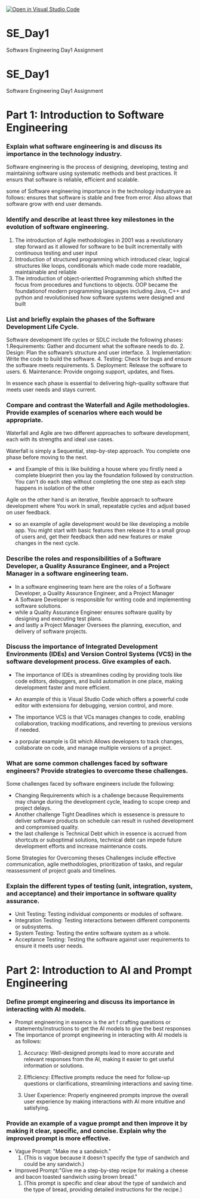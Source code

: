[![Open in Visual Studio Code](https://classroom.github.com/assets/open-in-vscode-2e0aaae1b6195c2367325f4f02e2d04e9abb55f0b24a779b69b11b9e10269abc.svg)](https://classroom.github.com/online_ide?assignment_repo_id=15570068&assignment_repo_type=AssignmentRepo)
# SE_Day1
Software Engineering Day1 Assignment


# SE_Day1
Software Engineering Day1 Assignment

# Part 1: Introduction to Software Engineering

### Explain what software engineering is and discuss its importance in the technology industry.

Software engineering is the process of designing, developing, testing and maintaining software using systematic methods and best practices. It ensurs that software is reliable, efficient and scalable. 

some of Software engineering importance in the technology industryare as follows: ensures that software is stable and free from error. Also allows that software grow with end user demands. 

### Identify and describe at least three key milestones in the evolution of software engineering.
1. The introduction of Agile methodologies in 2001 was a revolutionary step forward as it allowed for software to be built incrementally with continuous testing and user input
2. Introduction of structured programming which introduced clear, logical structures like loops, conditionals which made code more readable, maintainable and reliable
3. The introduction of object-orientted Programming which shifted the focus from procedures and functions to objects. OOP became the foundationof modern programming languages including Java, C++ and python and revolutionised how software systems were designed and built

### List and briefly explain the phases of the Software Development Life Cycle.

Software development life cycles or SDLC include the following phases:
1.Requirements: Gather and document what the software needs to do.
2. Design: Plan the software’s structure and user interface.
3. Implementation: Write the code to build the software.
4. Testing: Check for bugs and ensure the software meets requirements.
5. Deployment: Release the software to users.
6. Maintenance: Provide ongoing support, updates, and fixes.

In essence each phase is essential to delivering high-quality software that meets user needs and stays current.

### Compare and contrast the Waterfall and Agile methodologies. Provide examples of scenarios where each would be appropriate.


Waterfall and Agile are two different approaches to software development, each with its strengths and ideal use cases.

Waterfall is simply a Sequential, step-by-step approach. You complete one phase before moving to the next.
- and Example of this is like building a house where you firstly need a complete blueprint then you lay the foundation followed by construction. You can't do each step without completing the one step as each step happens in isolation of the other
  
Agile on the other hand is an iterative, flexible approach to software development where You work in small, repeatable cycles and adjust based on user feedback.
- so an example of agile development would be like developing a mobile app. You might start with basic features then release it to a small group of users and, get their feedback then add new features or make changes in the next cycle.

### Describe the roles and responsibilities of a Software Developer, a Quality Assurance Engineer, and a Project Manager in a software engineering team.
- In a software engineering team here are the roles of a Software Developer, a Quality Assurance Engineer, and a Project Manager
- A Software Developer is responsible for writing code and implementing software solutions.
-  while a Quality Assurance Engineer ensures software quality by designing and executing test plans.
- and lastly a Project Manager Oversees the planning, execution, and delivery of software projects.

### Discuss the importance of Integrated Development Environments (IDEs) and Version Control Systems (VCS) in the software development process. Give examples of each.
- The importance of IDEs is streamlines coding by providing tools like code editors, debuggers, and build automation in one place, making development faster and more efficient.
- An example of this is Visual Studio Code which offers a powerful code editor with extensions for debugging, version control, and more.

- The importance VCS is that VCs manages changes to code, enabling collaboration, tracking modifications, and reverting to previous versions if needed.
- a porpular example is Git which Allows developers to track changes, collaborate on code, and manage multiple versions of a project.


### What are some common challenges faced by software engineers? Provide strategies to overcome these challenges.
Some challenges faced by software engineers include the following:
- Changing Requirements which is a challenge because Requirements may change during the development cycle, leading to scope creep and project delays.
- Another challenge Tight Deadlines which is essesence is pressure to deliver software products on schedule can result in rushed development and compromised quality.
- the last challenge is Technical Debt which in essence is accrued from shortcuts or suboptimal solutions, technical debt can impede future development efforts and increase maintenance costs.

Some Strategies for Overcoming theses Challenges include effective communication, agile methodologies, prioritization of tasks, and regular reassessment of project goals and timelines.


### Explain the different types of testing (unit, integration, system, and acceptance) and their importance in software quality assurance.
- Unit Testing: Testing individual components or modules of software.
- Integration Testing: Testing interactions between different components or subsystems.
- System Testing: Testing the entire software system as a whole.
- Acceptance Testing: Testing the software against user requirements to ensure it meets user needs.



# Part 2: Introduction to AI and Prompt Engineering


### Define prompt engineering and discuss its importance in interacting with AI models.
- Prompt engineering in essence is the art f crafting questions or statements/instructions to get the AI models to give the best responses
- The importance of prompt engineering in interacting with AI models is as follows:
  1. Accuracy: Well-designed prompts lead to more accurate and relevant responses from the AI, making it easier to get useful information or solutions.

  2. Efficiency: Effective prompts reduce the need for follow-up questions or clarifications, streamlining interactions and saving time.

  3. User Experience: Properly engineered prompts improve the overall user experience by making interactions with AI more intuitive and satisfying.


### Provide an example of a vague prompt and then improve it by making it clear, specific, and concise. Explain why the improved prompt is more effective.
-  Vague Prompt: "Make me a sandwich."
   1. (This is vague because it doesn't specify the type of sandwich and could be any sandwich.)
- Improved Prompt:"Give me a step-by-step recipe for making a cheese and bacon toasted sandwich using brown bread."  
  1. (This prompt is specific and clear about the type of sandwich and the type of bread, providing detailed instructions for the recipe.)
